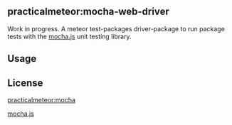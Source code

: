 ## practicalmeteor:mocha-web-driver

Work in progress. A meteor test-packages driver-package to run package tests with the [mocha.js](http://mochajs.org/) unit testing library. 

## Usage



## License

[practicalmeteor:mocha](https://github.com/practicalmeteor/meteor-mocha/blob/master/LICENSE.md)

[mocha.js](https://github.com/mochajs/mocha/blob/master/LICENSE)
